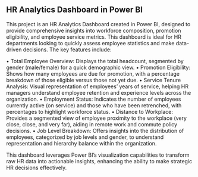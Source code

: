 ## HR Analytics Dashboard in Power BI

This project is an HR Analytics Dashboard created in Power BI, designed to provide comprehensive insights into workforce composition, promotion eligibility, and employee service metrics. This dashboard is ideal for HR departments looking to quickly assess employee statistics and make data-driven decisions. The key features include:

• Total Employee Overview: Displays the total headcount, segmented by gender (male/female) for a quick demographic view.
• Promotion Eligibility: Shows how many employees are due for promotion, with a percentage breakdown of those eligible versus those not yet due.
• Service Tenure Analysis: Visual representation of employees’ years of service, helping HR managers understand employee retention and experience levels across the organization.
• Employment Status: Indicates the number of employees currently active (on service) and those who have been retrenched, with percentages to highlight workforce status.
• Distance to Workplace: Provides a segmented view of employee proximity to the workplace (very close, close, and very far), aiding in remote work and commute policy decisions.
• Job Level Breakdown: Offers insights into the distribution of employees, categorized by job levels and gender, to understand representation and hierarchy balance within the 
  organization.

This dashboard leverages Power BI’s visualization capabilities to transform raw HR data into actionable insights, enhancing the ability to make strategic HR decisions effectively.
